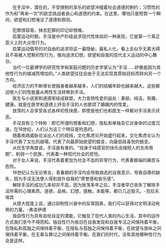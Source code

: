 &nbsp;&nbsp;&nbsp;&nbsp;&nbsp;&nbsp;在手淫中，潜在的，不受限制的享乐的欲望冲撞着社会道德的制约；习惯性的作为和“再来一次”的欲念挑战者良心和道德的约束。在这里，哪怕只是短暂一个瞬间，欲望和幻想淹没了道德和原则。        
<!-- more -->
&nbsp;&nbsp;&nbsp;&nbsp;&nbsp;&nbsp;犯罪很容易，抹去犯罪的印记却很难。    
&nbsp;&nbsp;&nbsp;&nbsp;&nbsp;&nbsp;启蒙运动时期，手淫是中产阶级追求现代性体验的一种表现，它是第一个真正意义上的大众性行为。    
&nbsp;&nbsp;&nbsp;&nbsp;&nbsp;&nbsp;启蒙运动倡导的对自由的追求将这一最隐秘，最私人化，看上去似乎无甚大碍且不易被人觉察的性行为，推向追求幻想，欲望和自我的现代主义运动的中心舞台。     
&nbsp;&nbsp;&nbsp;&nbsp;&nbsp;&nbsp;当代一位最博学的研究性学和家庭问题的历史学家认为“手淫......好像是因为其他性行为的缩减而增加的。”人类欲望往往会由于无法实现其原始目标而转向另一个方向。    
&nbsp;&nbsp;&nbsp;&nbsp;&nbsp;&nbsp;经济压力的不断增长使独身者越来越多，人们的结婚年龄也越来越大。这些都迫使人们的性能量从两性生活转移到手淫。   
&nbsp;&nbsp;&nbsp;&nbsp;&nbsp;&nbsp;医生与小说家和道德家结成联盟，大力宣扬性爱的益处：美丽，纯洁，有趣，健康。就是在医学和道德上抨击手淫的人也歌颂了婚姻内的性爱。   
&nbsp;&nbsp;&nbsp;&nbsp;&nbsp;&nbsp;放荡的人会享受各式各样的性快感，即使是他们也和医生一样都对手淫表示厌恶。    
&nbsp;&nbsp;&nbsp;&nbsp;&nbsp;&nbsp;手淫具有三个特称：即它所谓的想象和幻想，隐私和单独及它对身体的过度沉迷。在18世纪，人们认为这三个特征是险恶的。   
&nbsp;&nbsp;&nbsp;&nbsp;&nbsp;&nbsp;随着疾病威胁论淡出人们的视线，文化焦虑论开始盛行起来，文化焦虑论认为手淫代表了文化的崩塌，代表了向最原始欲望的蜕变，向最低级喜悦的蜕变。    
&nbsp;&nbsp;&nbsp;&nbsp;&nbsp;&nbsp;从优生学角度说，手淫是有害的。“投身于纯感官的快乐会缩短人的生命周期”，削弱一个民族，代表着一种现代社会的悲怆。    
&nbsp;&nbsp;&nbsp;&nbsp;&nbsp;&nbsp;对于女人来说，手淫代表着更加为社会不齿的异常行为，代表着极端的痛苦与危险。   
&nbsp;&nbsp;&nbsp;&nbsp;&nbsp;&nbsp;18世纪认为无论男女，青春期的手淫均会导致病态的自我意识，导致自尊的缺失，因为手淫无法使人得到提升自我的“荣誉感和安乐感”。    
&nbsp;&nbsp;&nbsp;&nbsp;&nbsp;&nbsp;解除手淫的成功几率却并不高，因为放荡多年之后，手淫者早已丧失了解除手淫所需的心理素质。道德，品格，幻想，感触，本能等，都已几近毁灭。-克拉夫.埃宾    
&nbsp;&nbsp;&nbsp;&nbsp;&nbsp;&nbsp;从很大程度上说，通过抑制性兴奋中的反常因素，我们可以获得对文明活动有用的力量。-弗洛伊德    
&nbsp;&nbsp;&nbsp;&nbsp;&nbsp;&nbsp;独自性行为具有自给自足的潜能，它触及了现代人类的内心生活，其中的运作方式我们至今不得而知。独自性行为依旧在自我发现和自我专注之间保持着平衡，在隐私和孤独之间保持着平衡，在隐私与孤独之间保持着平衡，在欲望与放纵之间保持着平衡，在无辜与罪过之间保持着平衡。在我们的时代，没有其他哪种性行为会是这样。   

